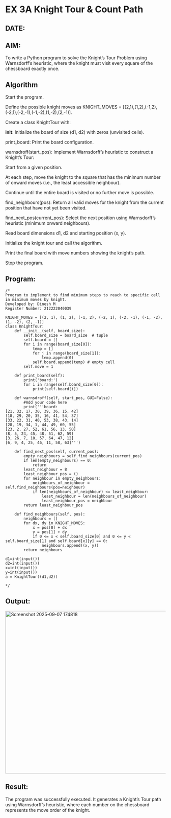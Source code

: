 # EX 3A Knight Tour & Count Path
## DATE:
## AIM:
To write a Python program to solve the Knight’s Tour Problem using Warnsdorff’s heuristic, where the knight must visit every square of the chessboard exactly once.


## Algorithm
Start the program.

Define the possible knight moves as KNIGHT_MOVES = [(2,1),(1,2),(-1,2),(-2,1),(-2,-1),(-1,-2),(1,-2),(2,-1)].

Create a class KnightTour with:

__init__: Initialize the board of size (d1, d2) with zeros (unvisited cells).

print_board: Print the board configuration.

warnsdroff(start_pos): Implement Warnsdorff’s heuristic to construct a Knight’s Tour:

Start from a given position.

At each step, move the knight to the square that has the minimum number of onward moves (i.e., the least accessible neighbour).

Continue until the entire board is visited or no further move is possible.

find_neighbours(pos): Return all valid moves for the knight from the current position that have not yet been visited.

find_next_pos(current_pos): Select the next position using Warnsdorff’s heuristic (minimum onward neighbours).

Read board dimensions d1, d2 and starting position (x, y).

Initialize the knight tour and call the algorithm.

Print the final board with move numbers showing the knight’s path.  

Stop the program.

## Program:
```
/*
Program to implement to find minimum steps to reach to specific cell in minimum moves by knight.
Developed by: Dinesh M
Register Number: 212222040039

KNIGHT_MOVES = [(2, 1), (1, 2), (-1, 2), (-2, 1), (-2, -1), (-1, -2), (1, -2), (2, -1)]
class KnightTour:
    def __init__(self, board_size):
        self.board_size = board_size  # tuple
        self.board = []
        for i in range(board_size[0]):
            temp = []
            for j in range(board_size[1]):
                temp.append(0)
            self.board.append(temp) # empty cell
        self.move = 1

    def print_board(self):
        print('board:')
        for i in range(self.board_size[0]):
            print(self.board[i])

    def warnsdroff(self, start_pos, GUI=False):
        #Add your code here
        print('''board:
[21, 32, 17, 30, 39, 36, 15, 42]
[18, 29, 20, 35, 16, 41, 54, 37]
[33, 22, 31, 40, 53, 38, 43, 14]
[28, 19, 34, 1, 44, 49, 60, 55]
[23, 2, 27, 52, 61, 56, 13, 50]
[8, 5, 24, 45, 48, 51, 62, 59]
[3, 26, 7, 10, 57, 64, 47, 12]
[6, 9, 4, 25, 46, 11, 58, 63]''')

    def find_next_pos(self, current_pos):
        empty_neighbours = self.find_neighbours(current_pos)
        if len(empty_neighbours) == 0:
            return
        least_neighbour = 8
        least_neighbour_pos = ()
        for neighbour in empty_neighbours:
            neighbours_of_neighbour = self.find_neighbours(pos=neighbour)
            if len(neighbours_of_neighbour) <= least_neighbour:
                least_neighbour = len(neighbours_of_neighbour)
                least_neighbour_pos = neighbour
        return least_neighbour_pos

    def find_neighbours(self, pos):
        neighbours = []
        for dx, dy in KNIGHT_MOVES:
            x = pos[0] + dx
            y = pos[1] + dy
            if 0 <= x < self.board_size[0] and 0 <= y < self.board_size[1] and self.board[x][y] == 0:
                neighbours.append((x, y))
        return neighbours

d1=int(input())
d2=int(input())
x=int(input())
y=int(input())
a = KnightTour((d1,d2))

*/
```

## Output:
<img width="1441" height="509" alt="Screenshot 2025-09-07 174818" src="https://github.com/user-attachments/assets/ba886a40-d50c-4e6f-b9cd-85d204216faf" />



## Result:
The program was successfully executed.
It generates a Knight’s Tour path using Warnsdorff’s heuristic, where each number on the chessboard represents the move order of the knight.
